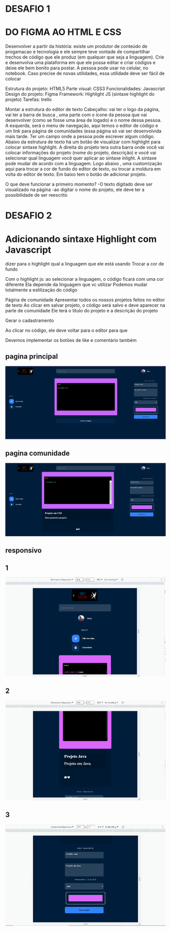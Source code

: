 

# DESAFIO 1 
# DO FIGMA AO HTML E CSS

Desenvolver a partir da história: existe um produtor de conteúdo de progamacao e tecnologia e ele sempre teve vontade de compartilhar trechos de código que ele produz (em qualquer que seja a linguagem). Crie e desenvolva uma plataforma em que ele possa editar e criar códigos e deixe ele bem bonito para postar. A pessoa pode usar no celular, no notebook. Caso precise de novas utilidades, essa utilidade deve ser fácil de colocar 

Estrutura do projeto: HTML5 
Parte visual: CSS3 
Funcionalidades: Javascript 
Design do projeto: Figma 
Framework: Highlight JS (sintaxe highlight do projeto) 
Tarefas: trello

Montar a estrutura do editor de texto 
Cabeçalho: vai ter o logo da página, vai ter a barra de busca , uma parte com o ícone da pessoa que vai desenvolver (como se fosse uma área de logado) e o nome dessa pessoa. A esquerda, será o menu de navegação, aqui temos o editor de código e um link para página de comunidades (essa página só vai ser desenvolvida mais tarde. Ter um campo onde a pessoa pode escrever algum código. Abaixo da estrutura de texto há um botão de visualizar com highlight para colocar sintaxe highlight. A direita do projeto tera outra barra onde você vai colocar informações do projeto (nome do projeto, descrição) e você vai selecionar qual linguagem você quer aplicar ao sintaxe inlight. A sintaxe pode mudar de acordo com a linguagem.  Logo abaixo , uma customização aqui para trocar a cor de fundo do editor de texto, ou trocar a moldura em volta do editor de texto. Em baixo tem o botão de adicionar projeto.

O que deve funcionar a primeiro momento? 
-O texto digitado deve ser visualizado na página 
-ao digitar o nome do projeto, ele deve ter a possibilidade de ser reescrito


# DESAFIO 2
# Adicionando sintaxe Highlight com Javascript

dizer para o highlight qual a linguagem que ele está usando 
Trocar a cor de fundo 

Com o highlight js: ao selecionar a linguagem, o código ficará com uma cor diferente 
Ela depende da linguagem que vc utilizar 
Podemos mudar totalmente a estilização do código 

Página de comunidade 
Apresentar todos os nossos projetos feitos no editor de texto 
Ao clicar em salvar projeto, o código será salvo e deve aparecer na parte de comunidade 
Ele terá o título do projeto e a descrição do projeto

Gerar o cadastramento 

Ao clicar no código, ele deve voltar para o editor para que 

Devemos implementar os botões de like e comentário também

## pagina principal 
![principal](../imagens/paginaprincipal.PNG)

## pagina comunidade
![comunidade](../imagens/paginacomunidade.PNG)

## responsivo 
## 1
![1](../imagens/responsivo.PNG)

## 2
![2](../imagens/responsivo2.PNG)

## 3
![3](../imagens/responsivo3.PNG)


